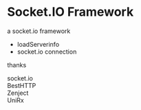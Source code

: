 # Socket.IO Framework

a socket.io framework

* loadServerinfo
* socket.io connection



thanks 

socket.io  
BestHTTP  
Zenject  
UniRx  

